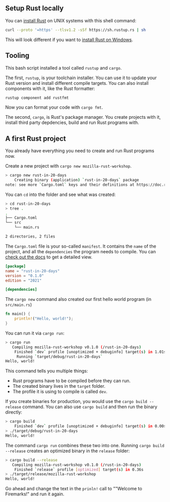 ## Setup Rust locally

You can [install Rust](https://www.rust-lang.org/tools/install) on UNIX systems with this shell command:

```bash
curl --proto '=https' --tlsv1.2 -sSf https://sh.rustup.rs | sh
```

This will look different if you want to [install Rust on Windows](https://forge.rust-lang.org/infra/other-installation-methods.html).

## Tooling

This bash script installed a tool called `rustup` and `cargo`.

The first, `rustup`, is your toolchain installer. You can use it to update your Rust version and install different compile targets. You can also install components with it, like the Rust formatter:
```bash
rustup component add rustfmt
```

Now you can format your code with `cargo fmt`.

The second, `cargo`, is Rust's package manager. You create projects with it, install third party depdencies, build and run Rust programs with.

## A first Rust project

You already have everything you need to create and run Rust programs now.

Create a new project with `cargo new mozilla-rust-workshop`.

```bash
> cargo new rust-in-20-days
    Creating binary (application) `rust-in-20-days` package
note: see more `Cargo.toml` keys and their definitions at https://doc.rust-lang.org/cargo/reference/manifest.html
```

You can `cd` into the folder and see what was created:

```bash
> cd rust-in-20-days
> tree .
.
├── Cargo.toml
└── src
    └── main.rs

2 directories, 2 files
```

The `Cargo.toml` file is your so-called `manifest`. It contains the `name` of the project, and all the `dependencies` the program needs to compile. You can [check out the docs](https://doc.rust-lang.org/cargo/reference/manifest.html) to get a detailed view.

```toml
[package]
name = "rust-in-20-days"
version = "0.1.0"
edition = "2021"

[dependencies]
```

The `cargo new` command also created our first hello world program (in `src/main.rs`)

```rust
fn main() {
    println!("Hello, world!");
}
```

You can run it via `cargo run`:

```bash
> cargo run
   Compiling mozilla-rust-workshop v0.1.0 (/rust-in-20-days)
    Finished `dev` profile [unoptimized + debuginfo] target(s) in 1.01s
     Running `target/debug/rust-in-20-days`
Hello, world!
```

This command tells you multiple things:

* Rust programs have to be compiled before they can run.
* The created binary lives in the `target` folder.
* The profile it is using to compile is called `dev`.

If you create binaries for production, you would use the `cargo build --release` command. You can also use `cargo build` and then run the binary directly:

```bash
> cargo build
    Finished `dev` profile [unoptimized + debuginfo] target(s) in 0.00s
> ./target/debug/rust-in-20-days
Hello, world!
```

The command `cargo run` combines these two into one. Running `cargo build --release` creates an optimized binary in the `release` folder:

```bash
> cargo build --release
   Compiling mozilla-rust-workshop v0.1.0 (/rust-in-20-days)
    Finished `release` profile [optimized] target(s) in 0.36s
> ./target/release/mozilla-rust-workshop
Hello, world!
```

Go ahead and change the text in the `prinln!` call to ""Welcome to Firemarks!" and run it again.
